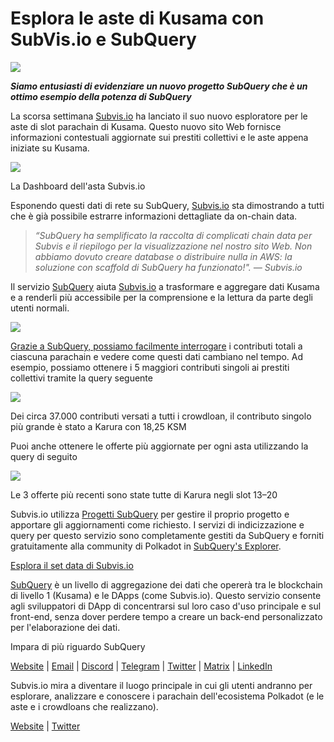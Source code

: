 # Esplora le aste di Kusama con SubVis.io e SubQuery

![](https://miro.medium.com/max/1400/1*C4rjs3vpR6TUCOqwF3L39g.png)

**_Siamo entusiasti di evidenziare un nuovo progetto SubQuery che è un ottimo esempio della potenza di SubQuery_**

La scorsa settimana [Subvis.io](https://www.subvis.io/) ha lanciato il suo nuovo esploratore per le aste di slot parachain di Kusama. Questo nuovo sito Web fornisce informazioni contestuali aggiornate sui prestiti collettivi e le aste appena iniziate su Kusama.


![](https://miro.medium.com/max/1400/1*iHO4P9JcW-Gt7GxqwXxa3g.png)

La Dashboard dell'asta Subvis.io

Esponendo questi dati di rete su SubQuery, [Subvis.io](https://www.subvis.io/) sta dimostrando a tutti che è già possibile estrarre informazioni dettagliate da on-chain data.

> _“SubQuery ha semplificato la raccolta di complicati chain data per Subvis e il riepilogo per la visualizzazione nel nostro sito Web. Non abbiamo dovuto creare database o distribuire nulla in AWS: la soluzione con scaffold di SubQuery ha funzionato!". — Subvis.io_

Il servizio [SubQuery](https://subquery.network/) aiuta [Subvis.io](https://www.subvis.io/) a trasformare e aggregare dati Kusama e a renderli più accessibile per la comprensione e la lettura da parte degli utenti normali.

![](https://miro.medium.com/max/1400/1*0W6n5vW1yHc3MjfzgsCFZw.png)

[Grazie a SubQuery, possiamo facilmente interrogare](https://explorer.subquery.network/subquery/subvis-io/kusama-auction) i contributi totali a ciascuna parachain e vedere come questi dati cambiano nel tempo. Ad esempio, possiamo ottenere i 5 maggiori contributi singoli ai prestiti collettivi tramite la query seguente

![](https://miro.medium.com/max/1400/1*4509Ki-4lxJyz1kdm6E5PA.png)

Dei circa 37.000 contributi versati a tutti i crowdloan, il contributo singolo più grande è stato a Karura con 18,25 KSM

Puoi anche ottenere le offerte più aggiornate per ogni asta utilizzando la query di seguito

![](https://miro.medium.com/max/1400/1*M0nrOoms7fNEm-qfBZsJEA.png)

Le 3 offerte più recenti sono state tutte di Karura negli slot 13–20

Subvis.io utilizza [Progetti SubQuery](https://project.subquery.network/) per gestire il proprio progetto e apportare gli aggiornamenti come richiesto. I servizi di indicizzazione e query per questo servizio sono completamente gestiti da SubQuery e forniti gratuitamente alla community di Polkadot in [SubQuery's Explorer](https://explorer.subquery.network/).

[Esplora il set data di Subvis.io](https://explorer.subquery.network/subquery/subvis-io/kusama-auction)

[SubQuery](https://subquery.network/) è un livello di aggregazione dei dati che opererà tra le blockchain di livello 1 (Kusama) e le DApps (come Subvis.io). Questo servizio consente agli sviluppatori di DApp di concentrarsi sul loro caso d'uso principale e sul front-end, senza dover perdere tempo a creare un back-end personalizzato per l'elaborazione dei dati.

Impara di più riguardo SubQuery

[Website](https://subquery.network/) | [Email](mailto:hello@subquery.network) | [Discord](https://discord.com/invite/78zg8aBSMG) | [Telegram](https://t.me/subquerynetwork) | [Twitter](https://twitter.com/subquerynetwork) | [Matrix](https://matrix.to/#/#subquery:matrix.org) | [LinkedIn](https://www.linkedin.com/company/subquery)

Subvis.io mira a diventare il luogo principale in cui gli utenti andranno per esplorare, analizzare e conoscere i parachain dell'ecosistema Polkadot (e le aste e i crowdloans che realizzano).

[Website](https://www.subvis.io/) | [Twitter](https://twitter.com/subvisioapp)